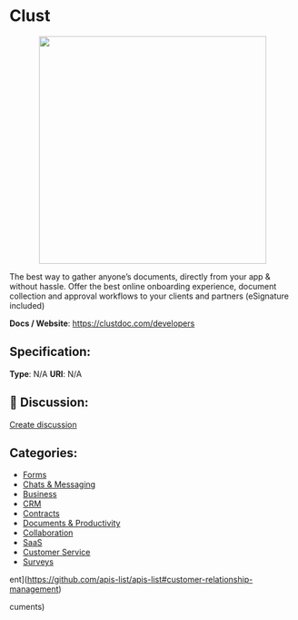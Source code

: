 # Clust
<p align="center">
    <img width="400" src="https://raw.githubusercontent.com/apis-list/apis-list/apis/clust/logo_256x256.png" />
</p>

The best way to gather anyone’s documents, directly from your app & without hassle. Offer the best online onboarding experience, document collection and approval workflows to your clients and partners (eSignature included)

**Docs / Website**: https://clustdoc.com/developers

## Specification:
**Type**:  N/A 
**URI**:  N/A 

## 💬 Discussion:
[Create discussion](link)

## Categories:
- [Forms](https://github.com/apis-list/apis-list#forms)
- [Chats & Messaging](https://github.com/apis-list/apis-list#chats-and-messaging)
- [Business](https://github.com/apis-list/apis-list#business)
- [CRM](https://github.com/apis-list/apis-list#crm)
- [Contracts](https://github.com/apis-list/apis-list#contracts)
- [Documents & Productivity](https://github.com/apis-list/apis-list#documents-and-productivity)
- [Collaboration](https://github.com/apis-list/apis-list#collaboration)
- [SaaS](https://github.com/apis-list/apis-list#saas)
- [Customer Service](https://github.com/apis-list/apis-list#customer-service)
- [Surveys](https://github.com/apis-list/apis-list#surveys)





ent](https://github.com/apis-list/apis-list#customer-relationship-management)



cuments)



